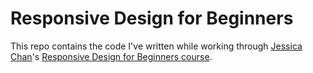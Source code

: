 # Responsive Design for Beginners

This repo contains the code I've written while working through [Jessica Chan](https://coder-coder.com)'s [Responsive Design for Beginners course](https://coder-coder.com/responsive/).
